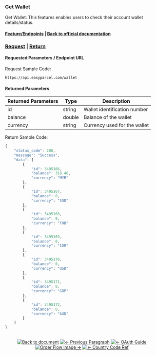 ### Get Wallet
Get Wallet: This features enables users to check their account wallet details/status.

#### [Feature/Endpoints](README.md)  |  [Back to official documentation](../README.md) 

### [Request](#Requested-Parameters)  |  [Return](#Returned-Parameters) 

#### Requested Parameters / Endpoint URL
Request Sample Code:
```
https://api.easyparcel.com/wallet
```
#### Returned Parameters

| Returned Parameters | Type      | Description                                     |
| ------------------- | --------- | ----------------------------------------------- |
| id                  | string    | Wallet identification number                    |
| balance             | double    | Balance of the wallet                           |
| currency            | string    | Currency used for the wallet                    |


Return Sample Code:
``` js
{
    "status_code": 200,
    "message": "Success",
    "data": [
        {
            "id": 3495166,
            "balance": 318.48,
            "currency": "MYR"
        },
        {
            "id": 3495167,
            "balance": 0,
            "currency": "SGD"
        },
        {
            "id": 3495168,
            "balance": 0,
            "currency": "THB"
        },
        {
            "id": 3495169,
            "balance": 0,
            "currency": "IDR"
        },
        {
            "id": 3495170,
            "balance": 0,
            "currency": "USD"
        },
        {
            "id": 3495171,
            "balance": 0,
            "currency": "GBP"
        },
        {
            "id": 3495172,
            "balance": 0,
            "currency": "AUD"
        }
    ]
}
```
<div align="center" style="margin: 2rem 0;">

[![Back to document](https://img.shields.io/badge/Back_to_document-007ACC?style=flat-square)](../README.md)
[![← Previous Paragraph](https://img.shields.io/badge/←_Previous_Paragraph-FF7733?style=flat-square)](/Features/Shipping/4.submit_shipment_orders.md)
[![← OAuth Guide](https://img.shields.io/badge/←Previous_section:Learn_about_OAuth_Authentication-FF7733?style=flat-square)](/oauth_authentication.md)
[![Order Flow Image →](https://img.shields.io/badge/Next_Section_Order_Flow_Image_→-00CC88?style=flat-square)](https://github.com/easyparcel/OpenAPI/blob/2025-06/Pictures/flow_chart.png)
[![← Country Code Ref](https://img.shields.io/badge/←_References_Country_code-FF7733?style=flat-square)](/References/API_return_status.md)

</div>

